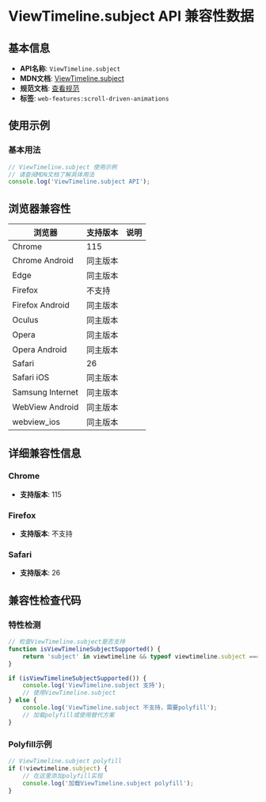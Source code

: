 # ViewTimeline.subject API 兼容性数据

## 基本信息

- **API名称**: `ViewTimeline.subject`
- **MDN文档**: [ViewTimeline.subject](https://developer.mozilla.org/docs/Web/API/ViewTimeline/subject)
- **规范文档**: [查看规范](https://drafts.csswg.org/scroll-animations/#dom-viewtimeline-subject)
- **标签**: `web-features:scroll-driven-animations`

## 使用示例

### 基本用法

```javascript
// ViewTimeline.subject 使用示例
// 请查阅MDN文档了解具体用法
console.log('ViewTimeline.subject API');
```

## 浏览器兼容性

| 浏览器 | 支持版本 | 说明 |
|--------|----------|------|
| Chrome | 115 |  |
| Chrome Android | 同主版本 |  |
| Edge | 同主版本 |  |
| Firefox | 不支持 |  |
| Firefox Android | 同主版本 |  |
| Oculus | 同主版本 |  |
| Opera | 同主版本 |  |
| Opera Android | 同主版本 |  |
| Safari | 26 |  |
| Safari iOS | 同主版本 |  |
| Samsung Internet | 同主版本 |  |
| WebView Android | 同主版本 |  |
| webview_ios | 同主版本 |  |

## 详细兼容性信息

### Chrome

- **支持版本**: 115

### Firefox

- **支持版本**: 不支持

### Safari

- **支持版本**: 26

## 兼容性检查代码

### 特性检测

```javascript
// 检查ViewTimeline.subject是否支持
function isViewTimelineSubjectSupported() {
    return 'subject' in viewtimeline && typeof viewtimeline.subject === 'function';
}

if (isViewTimelineSubjectSupported()) {
    console.log('ViewTimeline.subject 支持');
    // 使用ViewTimeline.subject
} else {
    console.log('ViewTimeline.subject 不支持，需要polyfill');
    // 加载polyfill或使用替代方案
}
```

### Polyfill示例

```javascript
// ViewTimeline.subject polyfill
if (!viewtimeline.subject) {
    // 在这里添加polyfill实现
    console.log('加载ViewTimeline.subject polyfill');
}
```

